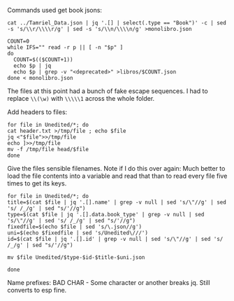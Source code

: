

Commands used
get book jsons:

```
cat ../Tamriel_Data.json | jq '.[] | select(.type == "Book")' -c | sed -s 's/\\r/\\\\r/g' | sed -s 's/\\n/\\\\n/g' >monolibro.json
```

```
COUNT=0
while IFS="" read -r p || [ -n "$p" ]
do
  COUNT=$(($COUNT+1))
  echo $p | jq
  echo $p | grep -v "<deprecated>" >libros/$COUNT.json
done < monolibro.json
```

The files at this point had a bunch of fake escape sequences. I had to replace `\\(\w)` with `\\\\\1` across the whole folder.

Add headers to files:

```
for file in Unedited/*; do
cat header.txt >/tmp/file ; echo $file
jq <"$file">>/tmp/file
echo ]>>/tmp/file
mv -f /tmp/file head/$file
done
```

Give the files sensible filenames. Note if I do this over again: Much better to load the file contents into a variable and read that than to read every file five times to get its keys.

```
for file in Unedited/*; do
title=$(cat $file | jq '.[].name' | grep -v null | sed 's/\"//g' | sed 's/ /_/g' | sed "s/'//g")
type=$(cat $file | jq '.[].data.book_type' | grep -v null | sed 's/\"//g' | sed 's/ /_/g' | sed "s/'//g")
fixedfile=$(echo $file | sed 's/\.json//g')
uni=$(echo $fixedfile | sed 's/Unedited\///')
id=$(cat $file | jq '.[].id' | grep -v null | sed 's/\"//g' | sed 's/ /_/g' | sed "s/'//g")

mv $file Unedited/$type-$id-$title-$uni.json

done
```

Name prefixes:
BAD CHAR - Some character or another breaks jq. Still converts to esp fine.
